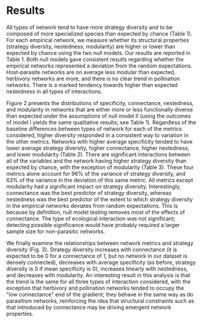 # Results

All types of network tend to have more strategy diversity and to be composed
of more specialized species than expected by chance (Table 1). For each
empirical network, we measure whether its structural properties (strategy
diversity, nestedness, modularity) are higher or lower than expected by
chance using the two null models. Our results are reported in Table 1. Both
null models gave consistent results regarding whether the empirical networks
represented a deviation from the random expectations. Host-parasite networks
are on average less modular than expected, herbivory networks are more, and
there is no clear trend in pollination networks. There is a marked tendency
towards higher than expected nestedness in all types of interactions.

Figure 2 presents the distributions of specificity, connectance, nestedness,
and modularity in networks that are either more or less functionally diverse
than expected under the assumptions of null model II (using the outcomes of
model I yields the same qualitative results; see Table 1). Regardless of
the baseline differences between types of network for each of the metrics
considered, higher diversity responded in a consistent way to variation in
the other metrics. Networks with higher average specificity tended to have
lower average strategy diversity, higher connectance, higher nestedness, and
lower modularity (Table 2). There are significant interactions between all of
the variables and the network having higher strategy diversity than expected
by chance, with the exception of modularity (Table 3). These four metrics
alone account for 96% of the variance of strategy diversity, and 63% of the
variance in the deviation of this same metric. All metrics except modularity
had a significant impact on strategy diversity. Interestingly, connectance
was the best predictor of strategy diversity, whereas nestedness was the
best predictor of the extent to which strategy diversity in the empirical
networks deviates from random expectations. This is because by definition,
null model testing removes most of the effects of connectance. The type of
ecological interaction was not significant; detecting possible significance
would have probably required a larger sample size for non-parasitic networks.

We finally examine the relationships between network metrics and strategy
diversity (Fig. 3). Strategy diversity increases with connectance (it is
expected to be 0 for a connectance of 1, but no network in our dataset is
densely connected), decreases with average specificity (as before, strategy
diversity is 0 if mean specificity is 0), increases linearly with nestedness,
and decreases with modularity. An interesting result in this analysis is
that the trend is the same for all three types of interaction considered,
with the exception that herbivory and pollination networks tended to occupy
the "low connectance" end of the gradient; they behave in the same way as do
parasitism networks, reinforcing the idea that structural constraints such
as that introduced by connectance may be driving emergent network properties.

